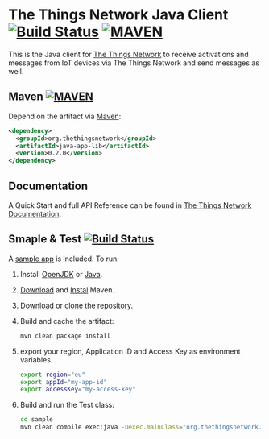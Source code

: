 # The Things Network Java Client [![Build Status](https://travis-ci.org/TheThingsNetwork/java-app-lib.svg?branch=master)](https://travis-ci.org/TheThingsNetwork/java-app-lib) [![MAVEN](https://img.shields.io/maven-central/v/org.thethingsnetwork/java-app-lib.svg)](http://mvnrepository.com/artifact/org.thethingsnetwork/java-app-lib)

This is the Java client for [The Things Network](https://www.thethingsnetwork.org) to receive activations and messages from IoT devices via The Things Network and send messages as well.

## Maven [![MAVEN](https://img.shields.io/maven-central/v/org.thethingsnetwork/java-app-lib.svg)](http://mvnrepository.com/artifact/org.thethingsnetwork/java-app-lib)

Depend on the artifact via [Maven](http://mvnrepository.com/artifact/org.thethingsnetwork/java-app-lib):

```xml
<dependency>
  <groupId>org.thethingsnetwork</groupId>
  <artifactId>java-app-lib</artifactId>
  <version>0.2.0</version>
</dependency>
```

## Documentation

A Quick Start and full API Reference can be found in [The Things Network Documentation](https://www.thethingsnetwork.org/docs/refactor/java/).

## Smaple & Test [![Build Status](https://travis-ci.org/TheThingsNetwork/java-app-lib.svg?branch=master)](https://travis-ci.org/TheThingsNetwork/java-app-lib)

A [sample app](sample/src/main/java/org/thethingsnetwork/java/app/sample/Test.java) is included. To run:

1.  Install [OpenJDK](http://openjdk.java.net/install/) or [Java](https://www.java.com/en/download/).
2.  [Download](http://maven.apache.org/download.cgi) and [Instal](http://maven.apache.org/install.html) Maven.
3.  [Download](https://github.com/TheThingsNetwork/java-app-lib/archive/master.zip) or [clone](https://help.github.com/articles/which-remote-url-should-i-use/) the repository.
4.  Build and cache the artifact:

    ```bash
    mvn clean package install
    ```

5.  export your region, Application ID and Access Key as environment variables.

    ```bash
    export region="eu"
    export appId="my-app-id"
    export accessKey="my-access-key"
    ```
6.  Build and run the Test class:

    ```bash
    cd sample
    mvn clean compile exec:java -Dexec.mainClass="org.thethingsnetwork.java.app.sample.Test"
    ```
